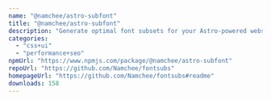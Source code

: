 ```yaml
---
name: "@namchee/astro-subfont"
title: "@namchee/astro-subfont"
description: "Generate optimal font subsets for your Astro-powered websites"
categories:
  - "css+ui"
  - "performance+seo"
npmUrl: "https://www.npmjs.com/package/@namchee/astro-subfont"
repoUrl: "https://github.com/Namchee/fontsubs"
homepageUrl: "https://github.com/Namchee/fontsubs#readme"
downloads: 158
---
```

